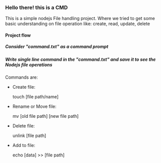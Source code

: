 <h3>Hello there! this is a CMD</h3>

<p>This is a simple nodejs File handling project. Where we tried to get some basic understanding on file operation like: create, read, update, delete</p>
</hr>
<h4>Project flow</h4>
</hr>
<h5>Consider "command.txt" as a command prompt</h5>
<h5>Write single line command in the "command.txt" and save it to see the Nodejs file operations</h5>
<p>Commands are: </p>
<ul>
<li>
  <p>Create file: </p>
  <p>touch [file path/name]</p>
</li>
<li>
  <p>Rename or Move file: </p>
  <p>mv [old file path] [new file path]</p>
</li>
<li>
  <p>Delete file: </p>
  <p>unlink [file path]</p>
</li>
<li>
  <p>Add to file: </p>
  <p>echo [data] >> [file path]</p>
</li>
</ul>
